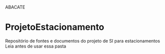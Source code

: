 ABACATE
# ProjetoEstacionamento
Repositório de fontes e documentos do projeto de SI para estacionamentos
Leia antes de usar essa pasta
